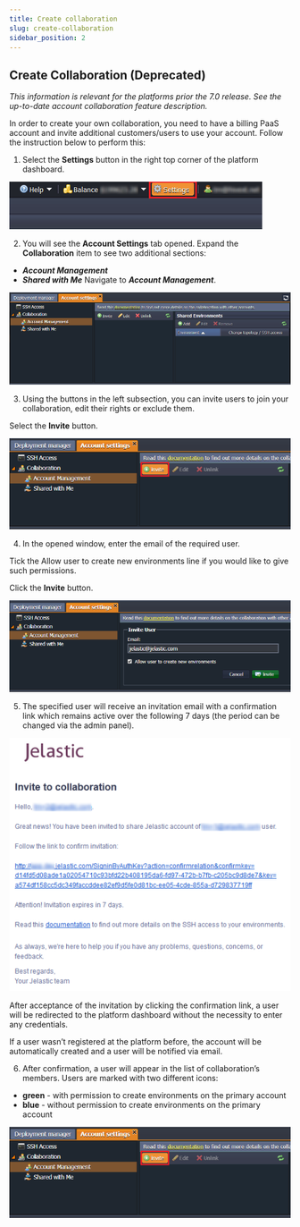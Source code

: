 ```yaml
---
title: Create collaboration
slug: create-collaboration
sidebar_position: 2
---
```


## Create Collaboration (Deprecated)
*This information is relevant for the platforms prior the 7.0 release. See the up-to-date account collaboration feature description.*

In order to create your own collaboration, you need to have a billing PaaS account and invite additional customers/users to use your account. Follow the instruction below to perform this:

1. Select the **Settings** button in the right top corner of the platform dashboard.

<div style={{
    display:'flex',
    justifyContent: 'center',
    margin: '0 0 1rem 0'
}}>

![Locale Dropdown](./img/CreateCollaboration/8bfe76c532583fbfb4eab0886326ab31settings.png)

</div>

2. You will see the **Account Settings** tab opened. Expand the **Collaboration** item to see two additional sections:

- ***Account Management***
- ***Shared with Me***
Navigate to ***Account Management***.

<div style={{
    display:'flex',
    justifyContent: 'center',
    margin: '0 0 1rem 0'
}}>

![Locale Dropdown](./img/CreateCollaboration/8bfe76c532583fbfb4eab0886326ab31user-management-section.png)

</div>

3. Using the buttons in the left subsection, you can invite users to join your collaboration, edit their rights or exclude them.

Select the **Invite** button.

<div style={{
    display:'flex',
    justifyContent: 'center',
    margin: '0 0 1rem 0'
}}>

![Locale Dropdown](./img/CreateCollaboration/8bfe76c532583fbfb4eab0886326ab31invite-button.png)

</div>

4. In the opened window, enter the email of the required user.

Tick the Allow user to create new environments line if you would like to give such permissions.

Click the **Invite** button.

<div style={{
    display:'flex',
    justifyContent: 'center',
    margin: '0 0 1rem 0'
}}>

![Locale Dropdown](./img/CreateCollaboration/8bfe76c532583fbfb4eab0886326ab31enter-email.png)

</div>

5. The specified user will receive an invitation email with a confirmation link which remains active over the following 7 days (the period can be changed via the admin panel).

<div style={{
    display:'flex',
    justifyContent: 'center',
    margin: '0 0 1rem 0'
}}>

![Locale Dropdown](./img/CreateCollaboration/8bfe76c532583fbfb4eab0886326ab31email.png)

</div>

After acceptance of the invitation by clicking the confirmation link, a user will be redirected to the platform dashboard without the necessity to enter any credentials.

If a user wasn’t registered at the platform before, the account will be automatically created and a user will be notified via email.

6. After confirmation, a user will appear in the list of collaboration’s members. Users are marked with two different icons:

- **green** - with permission to create environments on the primary account
- **blue** - without permission to create environments on the primary account

<div style={{
    display:'flex',
    justifyContent: 'center',
    margin: '0 0 1rem 0'
}}>

![Locale Dropdown](./img/CreateCollaboration/8bfe76c532583fbfb4eab0886326ab31invite-button.png)

</div>
